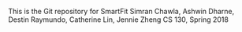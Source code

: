 This is the Git repository for SmartFit
Simran Chawla, Ashwin Dharne, Destin Raymundo, Catherine Lin, Jennie Zheng
CS 130, Spring 2018